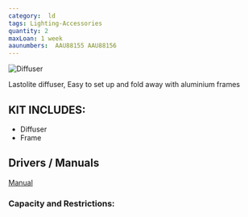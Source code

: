 ```yaml
---
category:  ld
tags: Lighting-Accessories
quantity: 2
maxLoan: 1 week
aaunumbers:  AAU88155 AAU88156
---
```

![Diffuser](https://www.cineviewstudios.com/wp-content/uploads/2019/09/skylite-rapid-video-bts-image-02.jpg)

Lastolite diffuser, Easy to set up and fold away with aluminium frames
## KIT INCLUDES:
-  Diffuser 
-  Frame

## Drivers / Manuals
[Manual](https://cvp.com/pdf/lastolite-ll-lr83354-manual.pdf)



### Capacity and Restrictions:
